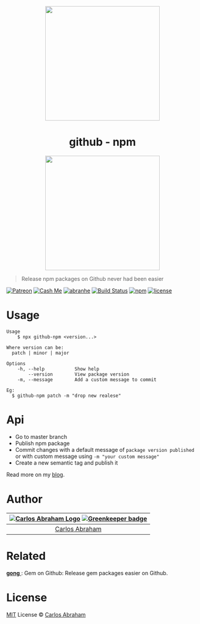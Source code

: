 <p align="center">
  	<img src="https://cdn.abraham.gq/projects/github-npm/logo.svg" width="300px">
</p>

<h1 align="center">github - npm</h1>

<p align="center">
  	<a href="https://npmjs.org/github-npm"><img src="https://nodei.co/npm/github-npm.png?compact=true" width="300px"></a>
</p>

> Release npm packages on Github never had been easier

<!-- Badges -->
[![Patreon][patreon]](https://www.patreon.com/abranhe)
[![Cash Me][cash-me]](https://cash.me/$abranhe)
[![abranhe](https://abranhe.com/badge.svg)](https://github.com/abranhe)
[![Build Status](https://img.shields.io/travis/abranhe/github-npm.svg?logo=travis)](https://travis-ci.org/abranhe/github-npm)
[![npm](https://img.shields.io/npm/v/github-npm.svg)](https://www.npmjs.com/package/github-npm)
[![license](https://img.shields.io/github/license/abranhe/github-npm.svg)](https://github.com/abranhe/github-npm/blob/master/LICENSE)
<!-- Badges -->


# Usage

```
Usage
	$ npx github-npm <version...>

Where version can be:
  patch | minor | major

Options
	-h, --help           Show help
	    --version        View package version
	-m, --message        Add a custom message to commit

Eg:
  $ github-npm patch -m "drop new realese"
```


# Api

- Go to master branch
- Publish npm package
- Commit changes with a default message of `package version published` or with custom message using `-m "your custom message"`
- Create a new semantic tag and publish it

Read more on my [blog](https://blog.abranhe.com/2018/06/30/release-npm-packages-on-github).

# Author

|[![Carlos Abraham Logo](https://avatars3.githubusercontent.com/u/21347264?s=50&v=4)](https://abranhe.com) [![Greenkeeper badge](https://badges.greenkeeper.io/abranhe/github-npm.svg)](https://greenkeeper.io/)|
| :-: |
| [Carlos Abraham](https://github.com/abranhe) |

# Related

[**gong** ](https://github.com/abranhe/gong): Gem on Github: Release gem packages easier on Github.

# License

[MIT](https://github.com/abranhe/github-npm/blob/master/LICENSE) License © [Carlos Abraham](https://github.com/abranhe)


[cash-me]: https://cdn.abraham.gq/badges/cash-me.svg
[patreon]: https://cdn.abraham.gq/badges/patreon.svg
